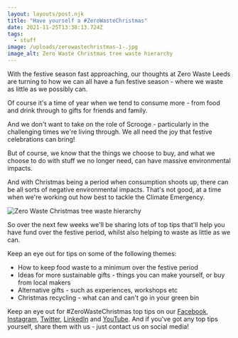 ```yaml
---
layout: layouts/post.njk
title: "Have yourself a #ZeroWasteChristmas"
date: 2021-11-25T13:38:13.724Z
tags:
  - stuff
image: /uploads/zerowastechristmas-1-.jpg
image_alt: Zero Waste Christmas tree waste hierarchy
---
```

With the festive season fast approaching, our thoughts at Zero Waste Leeds are turning to how we can all have a fun festive season - where we waste as little as we possibly can.

Of course it's a time of year when we tend to consume more - from food and drink through to gifts for friends and family.

And we don't want to take on the role of Scrooge - particularly in the challenging times we're living through.  We all need the joy that festive celebrations can bring!

But of course, we know that the things we choose to buy, and what we choose to do with stuff we no longer need, can have massive environmental impacts.

And with Christmas being a period when consumption shoots up, there can be all sorts of negative environmental impacts.  That's not good, at a time when we're working out how best to tackle the Climate Emergency.

![Zero Waste Christmas tree waste hierarchy](/uploads/zwcorange.jpg "Ideas for a #ZeroWasteChristmas")

So over the next few weeks we'll be sharing lots of top tips that'll help you have fund over the festive period, whilst also helping to waste as little as we can.

Keep an eye out for tips on some of the following themes:

* How to keep food waste to a minimum over the festive period
* Ideas for more sustainable gifts - things you can make yourself, or buy from local makers
* Alternative gifts - such as experiences, workshops etc
* Christmas recycling - what can and can't go in your green bin

Keep an eye out for #ZeroWasteChristmas top tips on our [Facebook](https://www.facebook.com/zerowasteleeds), [Instagram](https://www.instagram.com/zerowasteleeds/), [Twitter](https://twitter.com/ZeroWasteLeeds), [LinkedIn](https://www.linkedin.com/company/zero-waste-leeds/?viewAsMember=true) and [YouTube](https://www.youtube.com/channel/UCD4AOnL4OuGUnxHqDi_5ghQ).  And if you've got any top tips yourself, share them with us - just contact us on social media!